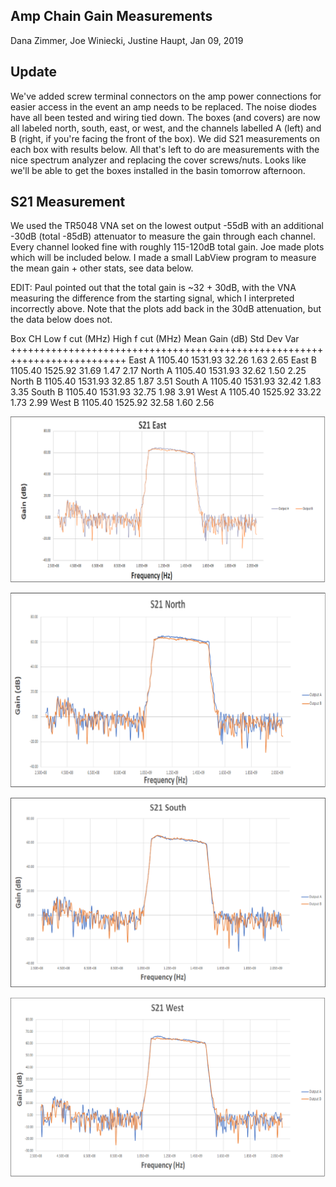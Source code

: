 ## Amp Chain Gain Measurements

Dana Zimmer, Joe Winiecki, Justine Haupt, Jan 09, 2019

## Update

We've added screw terminal connectors on the amp power connections for easier access in the event an amp needs to be replaced. The noise diodes have all been tested and wiring tied down. The boxes (and covers) are now all labeled north, south, east, or west, and the channels labelled A (left) and B (right, if you're facing the front of the box). We did S21 measurements on each box with results below. All that's left to do are measurements with the nice spectrum analyzer and replacing the cover screws/nuts. Looks like we'll be able to get the boxes installed in the basin tomorrow afternoon.

## S21 Measurement

We used the TR5048 VNA set on the lowest output -55dB with an additional -30dB (total -85dB) attenuator to measure the gain through each channel. Every channel looked fine with roughly 115-120dB total gain. Joe made plots which will be included below. I made a small LabView program to measure the mean gain + other stats, see data below.

EDIT: Paul pointed out that the total gain is ~32 + 30dB, with the VNA measuring the difference from the starting signal, which I interpreted incorrectly above. Note that the plots add back in the 30dB attenuation, but the data below does not.

Box	  CH  Low f cut (MHz)  High f cut (MHz)  Mean Gain (dB)  Std Dev  Var
++++++++++++++++++++++++++++++++++++++++++++++++++++++++++++++++++++++++++
East  A	  1105.40          1531.93           32.26           1.63     2.65
East  B	  1105.40          1525.92           31.69           1.47     2.17
North A   1105.40          1531.93           32.62           1.50     2.25
North B   1105.40          1531.93           32.85           1.87     3.51
South A   1105.40          1531.93           32.42           1.83     3.35
South B   1105.40          1531.93           32.75           1.98     3.91
West  A   1105.40          1525.92           33.22           1.73     2.99
West  B   1105.40          1525.92           32.58           1.60     2.56


![Image](S21_East.png)

![Image](S21_North.png)

![Image](S21_South.png)

![Image](S21_West.png)

